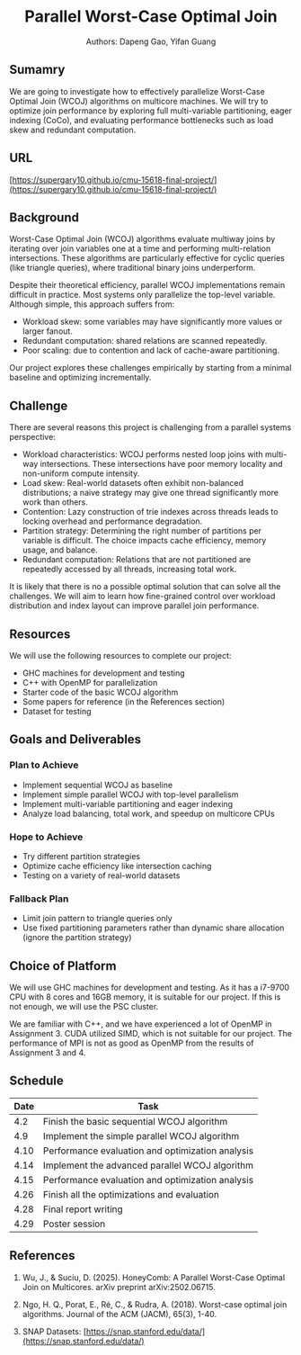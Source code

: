 # <center>Parallel Worst-Case Optimal Join</center>
<center>Authors: Dapeng Gao, Yifan Guang</center>

## Sumamry
We are going to investigate how to effectively parallelize Worst-Case Optimal Join (WCOJ) algorithms on multicore machines. We will try to optimize join performance by exploring full multi-variable partitioning, eager indexing (CoCo), and evaluating performance bottlenecks such as load skew and redundant computation.

## URL
[https://supergary10.github.io/cmu-15618-final-project/](https://supergary10.github.io/cmu-15618-final-project/)

## Background
Worst-Case Optimal Join (WCOJ) algorithms evaluate multiway joins by iterating over join variables one at a time and performing multi-relation intersections. These algorithms are particularly effective for cyclic queries (like triangle queries), where traditional binary joins underperform.

Despite their theoretical efficiency, parallel WCOJ implementations remain difficult in practice. Most systems only parallelize the top-level variable. Although simple, this approach suffers from:
- Workload skew: some variables may have significantly more values or larger fanout.
- Redundant computation: shared relations are scanned repeatedly.
- Poor scaling: due to contention and lack of cache-aware partitioning.

Our project explores these challenges empirically by starting from a minimal baseline and optimizing incrementally.

## Challenge
There are several reasons this project is challenging from a parallel systems perspective:

- Workload characteristics: WCOJ performs nested loop joins with multi-way intersections. These intersections have poor memory locality and non-uniform compute intensity.
- Load skew: Real-world datasets often exhibit non-balanced distributions; a naive strategy may give one thread significantly more work than others.
- Contention: Lazy construction of trie indexes across threads leads to locking overhead and performance degradation.
- Partition strategy: Determining the right number of partitions per variable is difficult. The choice impacts cache efficiency, memory usage, and balance.
- Redundant computation: Relations that are not partitioned are repeatedly accessed by all threads, increasing total work.

It is likely that there is no a possible optimal solution that can solve all the challenges. We will aim to learn how fine-grained control over workload distribution and index layout can improve parallel join performance.

## Resources
We will use the following resources to complete our project:
- GHC machines for development and testing
- C++ with OpenMP for parallelization
- Starter code of the basic WCOJ algorithm
- Some papers for reference (in the References section)
- Dataset for testing

## Goals and Deliverables

### Plan to Achieve
- Implement sequential WCOJ as baseline
- Implement simple parallel WCOJ with top-level parallelism
- Implement multi-variable partitioning and eager indexing
- Analyze load balancing, total work, and speedup on multicore CPUs

### Hope to Achieve
- Try different partition strategies
- Optimize cache efficiency like intersection caching
- Testing on a variety of real-world datasets

### Fallback Plan
- Limit join pattern to triangle queries only
- Use fixed partitioning parameters rather than dynamic share allocation (ignore the partition strategy)

## Choice of Platform
We will use GHC machines for development and testing. As it has a i7-9700 CPU with 8 cores and 16GB memory, it is suitable for our project. If this is not enough, we will use the PSC cluster.

We are familiar with C++, and we have experienced a lot of OpenMP in Assignment 3. CUDA utilized SIMD, which is not suitable for our project. The performance of MPI is not as good as OpenMP from the results of Assignment 3 and 4.

## Schedule

| Date | Task                                                         |
|------|--------------------------------------------------------------|
| 4.2  | Finish the basic sequential WCOJ algorithm                   |
| 4.9  | Implement the simple parallel WCOJ algorithm                 |
| 4.10 | Performance evaluation and optimization analysis             |
| 4.14 | Implement the advanced parallel WCOJ algorithm               |
| 4.15 | Performance evaluation and optimization analysis             |
| 4.26 | Finish all the optimizations and evaluation                  |
| 4.28 | Final report writing                                         |
| 4.29 | Poster session                                               |

## References

1. Wu, J., & Suciu, D. (2025). HoneyComb: A Parallel Worst-Case Optimal Join on Multicores. arXiv preprint arXiv:2502.06715.

2. Ngo, H. Q., Porat, E., Ré, C., & Rudra, A. (2018). Worst-case optimal join algorithms. Journal of the ACM (JACM), 65(3), 1-40.

3. SNAP Datasets: [https://snap.stanford.edu/data/](https://snap.stanford.edu/data/)
